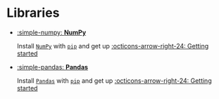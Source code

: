 # Libraries

<div class="grid cards" markdown>

-   [:simple-numpy: __NumPy__](https://abdellatif-belmady.github.io/abdellatif-belmady/Tutorials/Libraries/numpy/)

    Install [`NumPy`](https://pypi.org/project/numpy/) with [`pip`](https://pypi.org/project/numpy/) and get up
    [:octicons-arrow-right-24: Getting started](https://abdellatif-belmady.github.io/abdellatif-belmady/Tutorials/Libraries/numpy/)

</div>

<div class="grid cards" markdown>

-   [:simple-pandas: __Pandas__](https://abdellatif-belmady.github.io/abdellatif-belmady/Tutorials/Libraries/pandas/)

    Install [`Pandas`](https://pypi.org/project/pandas/) with [`pip`](https://pypi.org/project/pandas/) and get up
    [:octicons-arrow-right-24: Getting started](https://abdellatif-belmady.github.io/abdellatif-belmady/Tutorials/Libraries/pandas/)

</div>
